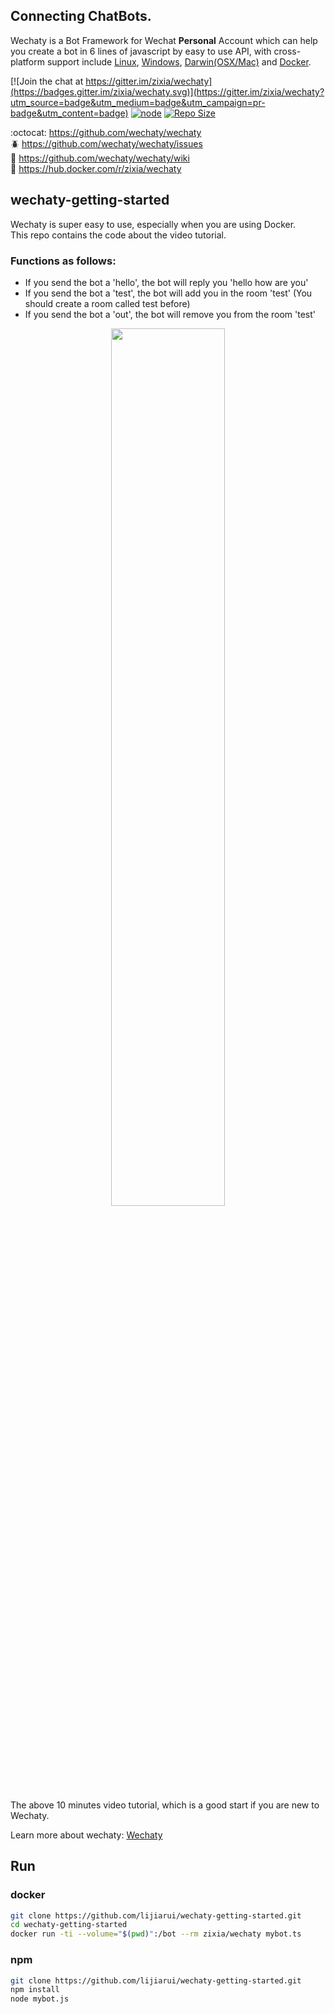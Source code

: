 ## Connecting ChatBots.

Wechaty is a Bot Framework for Wechat **Personal** Account which can help you create a bot in 6 lines of javascript by easy to use API, with cross-platform support include [Linux](https://travis-ci.org/wechaty/wechaty), [Windows](https://ci.appveyor.com/project/wechaty/wechaty), [Darwin(OSX/Mac)](https://travis-ci.org/wechaty/wechaty) and [Docker](https://circleci.com/gh/wechaty/wechaty).

[![Join the chat at https://gitter.im/zixia/wechaty](https://badges.gitter.im/zixia/wechaty.svg)](https://gitter.im/zixia/wechaty?utm_source=badge&utm_medium=badge&utm_campaign=pr-badge&utm_content=badge) [![node](https://img.shields.io/node/v/wechaty.svg?maxAge=604800)](https://nodejs.org/) [![Repo Size](https://reposs.herokuapp.com/?path=wechaty/wechaty)](https://github.com/wechaty/wechaty)

:octocat: <https://github.com/wechaty/wechaty>  
:beetle: <https://github.com/wechaty/wechaty/issues>  
:book: <https://github.com/wechaty/wechaty/wiki>  
:whale: <https://hub.docker.com/r/zixia/wechaty>  

## wechaty-getting-started

Wechaty is super easy to use, especially when you are using Docker.   
This repo contains the code about the video tutorial.   

### Functions as follows:
* If you send the bot a 'hello', the bot will reply you 'hello how are you'  
* If you send the bot a 'test', the bot will add you in the room 'test' (You should create a room called test before)
* If you send the bot a 'out', the bot will remove you from the room 'test'

<div align="center">
<a target="_blank" href="https://blog.wechaty.io/guide/2017/01/01/getting-started-wechaty.html"><img src="https://cloud.githubusercontent.com/assets/1361891/21722581/3ec957d0-d468-11e6-8888-a91c236e0ba2.jpg" border=0 width="60%"></a>
</div>

The above 10 minutes video tutorial, which is a good start if you are new to Wechaty.

Learn more about wechaty: [Wechaty](https://github.com/wechaty/wechaty "Wechaty")


## Run  

### docker

```sh
git clone https://github.com/lijiarui/wechaty-getting-started.git
cd wechaty-getting-started
docker run -ti --volume="$(pwd)":/bot --rm zixia/wechaty mybot.ts
```

### npm

```sh
git clone https://github.com/lijiarui/wechaty-getting-started.git
npm install
node mybot.js
```

